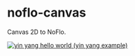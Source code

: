 # noflo-canvas

Canvas 2D to NoFlo. 

[![yin yang hello world](https://cloud.githubusercontent.com/assets/395307/2731522/3d21a9be-c62e-11e3-9eaa-0ad98b9cc93f.png)
(yin yang example)](http://app.flowhub.io/#example/a1096a406131e109f836)

